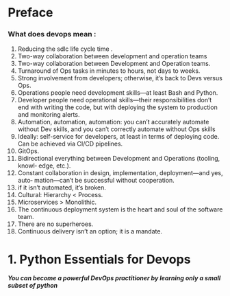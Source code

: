 # Preface 

### What does devops mean : 
1. Reducing the sdlc life cycle time . 
2. Two-way collaboration between development and operation teams 
3. Two-way collaboration between Development and Operation teams.
4. Turnaround of Ops tasks in minutes to hours, not days to weeks.
5. Strong involvement from developers; otherwise, it’s back to Devs versus Ops.
6. Operations people need development skills—at least Bash and Python.
7. Developer people need operational skills—their responsibilities don’t end with writing the code, but with deploying the system to production and monitoring alerts.
8. Automation, automation, automation: you can’t accurately automate without Dev skills, and you can’t correctly automate without Ops skills
9. Ideally: self-service for developers, at least in terms of deploying code.
Can be achieved via CI/CD pipelines.
10. GitOps.
11. Bidirectional everything between Development and Operations (tooling, knowl‐ edge, etc.).
12. Constant collaboration in design, implementation, deployment—and yes, auto‐ mation—can’t be successful without cooperation.
13. if it isn’t automated, it’s broken.
14. Cultural: Hierarchy < Process.
15. Microservices > Monolithic.
16. The continuous deployment system is the heart and soul of the software team.
17. There are no superheroes.
18. Continuous delivery isn’t an option; it is a mandate.



# 1. Python Essentials for Devops 

***You can become a powerful DevOps practitioner by learning only a small subset of python***

